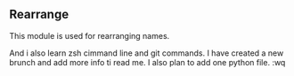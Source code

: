 Rearrange
--------
This module is used for rearranging names.

And i also learn zsh cimmand line and git commands.
I have created a new brunch and add more info ti read me.
I also plan to add one python file. :wq


